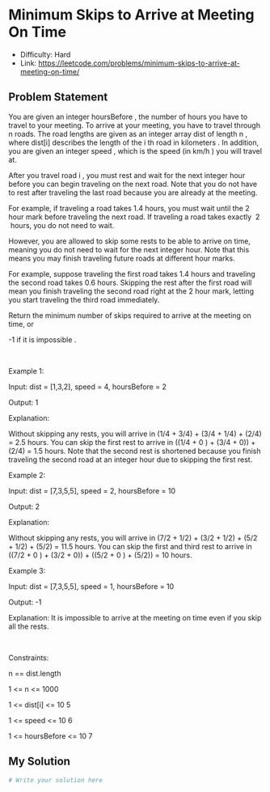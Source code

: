 # Minimum Skips to Arrive at Meeting On Time
- Difficulty: Hard
- Link: https://leetcode.com/problems/minimum-skips-to-arrive-at-meeting-on-time/

## Problem Statement

You are given an integer 
hoursBefore
, the number of hours you have to travel to your meeting. To arrive at your meeting, you have to travel through 
n
 roads. The road lengths are given as an integer array 
dist
 of length 
n
, where 
dist[i]
 describes the length of the 
i
th
 road in 
kilometers
. In addition, you are given an integer 
speed
, which is the speed (in 
km/h
) you will travel at.


After you travel road 
i
, you must rest and wait for the 
next integer hour
 before you can begin traveling on the next road. Note that you do not have to rest after traveling the last road because you are already at the meeting.




For example, if traveling a road takes 
1.4
 hours, you must wait until the 
2
 hour mark before traveling the next road. If traveling a road takes exactly 
2
 hours, you do not need to wait.




However, you are allowed to 
skip
 some rests to be able to arrive on time, meaning you do not need to wait for the next integer hour. Note that this means you may finish traveling future roads at different hour marks.




For example, suppose traveling the first road takes 
1.4
 hours and traveling the second road takes 
0.6
 hours. Skipping the rest after the first road will mean you finish traveling the second road right at the 
2
 hour mark, letting you start traveling the third road immediately.




Return 
the 
minimum number of skips required
 to arrive at the meeting on time, or
 
-1
 if it is
 impossible
.


 


Example 1:




Input:
 dist = [1,3,2], speed = 4, hoursBefore = 2

Output:
 1

Explanation:

Without skipping any rests, you will arrive in (1/4 + 3/4) + (3/4 + 1/4) + (2/4) = 2.5 hours.
You can skip the first rest to arrive in ((1/4 + 
0
) + (3/4 + 0)) + (2/4) = 1.5 hours.
Note that the second rest is shortened because you finish traveling the second road at an integer hour due to skipping the first rest.



Example 2:




Input:
 dist = [7,3,5,5], speed = 2, hoursBefore = 10

Output:
 2

Explanation:

Without skipping any rests, you will arrive in (7/2 + 1/2) + (3/2 + 1/2) + (5/2 + 1/2) + (5/2) = 11.5 hours.
You can skip the first and third rest to arrive in ((7/2 + 
0
) + (3/2 + 0)) + ((5/2 + 
0
) + (5/2)) = 10 hours.



Example 3:




Input:
 dist = [7,3,5,5], speed = 1, hoursBefore = 10

Output:
 -1

Explanation:
 It is impossible to arrive at the meeting on time even if you skip all the rests.



 


Constraints:




n == dist.length


1 <= n <= 1000


1 <= dist[i] <= 10
5


1 <= speed <= 10
6


1 <= hoursBefore <= 10
7

## My Solution

```python
# Write your solution here
```
